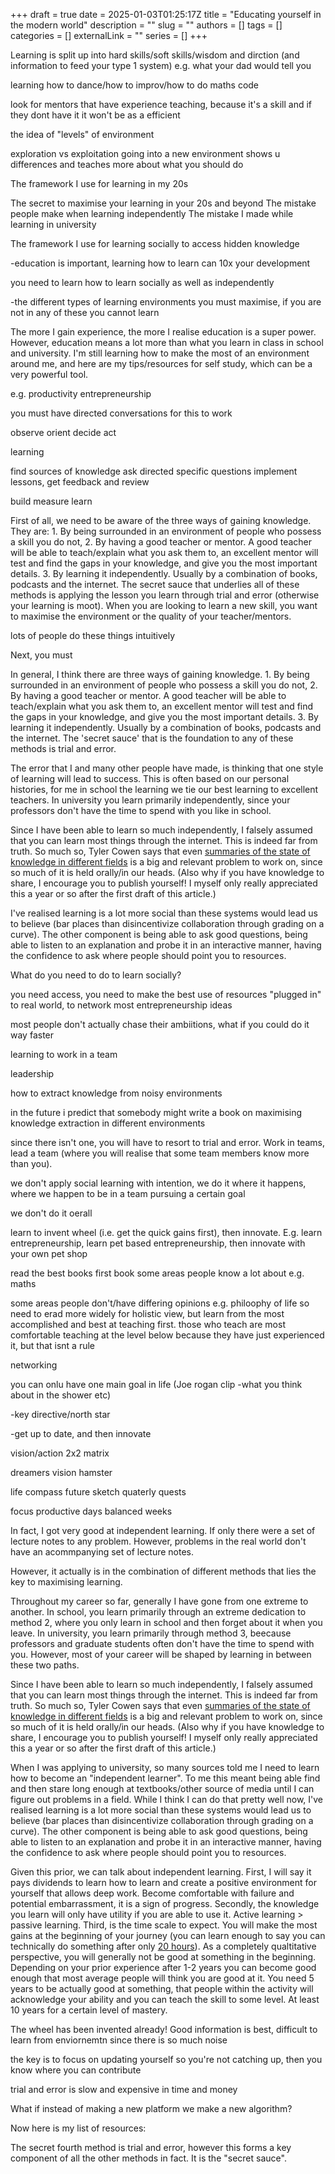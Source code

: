 +++ 
draft = true
date = 2025-01-03T01:25:17Z
title = "Educating yourself in the modern world"
description = ""
slug = ""
authors = []
tags = []
categories = []
externalLink = ""
series = []
+++

Learning is split up into hard skills/soft skills/wisdom and dirction (and information to feed your type 1 system) e.g. what your dad would tell you

learning how to dance/how to improv/how to do maths code

look for mentors that have experience teaching, because it's a skill and if they dont have it it won't be as a efficient

the idea of "levels" of environment

exploration vs exploitation
going into a new environment shows u differences and teaches more about what you should do

The framework I use for learning in my 20s

The secret to maximise your learning in your 20s and beyond
The mistake people make when learning independently
The mistake I made while learning in university

The framework I use for learning socially to access hidden knowledge


-education is important, learning how to learn can 10x your development

you need to learn how to learn socially as well as independently

-the different types of learning environments you must maximise, if you are not in any of these you cannot learn


The more I gain experience, the more I realise education is a super power. However, education means a lot more than what you learn in class in school and university. I'm still learning how to make the most of an environment around me, and here are my tips/resources for self study, which can be a very powerful tool.

e.g. productivity
entrepreneurship

you must have directed conversations for this to work

observe orient decide act

learning 

find sources of knowledge
ask directed specific questions
implement lessons, get feedback and review

build measure learn

First of all, we need to be aware of the three ways of gaining knowledge. They are: 1. By being surrounded in an environment of people who possess a skill you do not, 2. By having a good teacher or mentor. A good teacher will be able to teach/explain what you ask them to, an excellent mentor will test and find the gaps in your knowledge, and give you the most important details. 3. By learning it independently. Usually by a combination of books, podcasts and the internet. The secret sauce that underlies all of these methods is applying the lesson you learn through trial and error (otherwise your learning is moot). When you are looking to learn a new skill, you want to maximise the environment or the quality of your teacher/mentors.

lots of people do these things intuitively


Next, you must 






In general, I think there are three ways of gaining knowledge. 1. By being surrounded in an environment of people who possess a skill you do not, 2. By having a good teacher or mentor. A good teacher will be able to teach/explain what you ask them to, an excellent mentor will test and find the gaps in your knowledge, and give you the most important details. 3. By learning it independently. Usually by a combination of books, podcasts and the internet. The 'secret sauce' that is the foundation to any of these methods is trial and error.

The error that I and many other people have made, is thinking that one style of learning will lead to success. This is often based on our personal histories, for me in school the learning we tie our best learning to excellent teachers. In university you learn primarily independently, since your professors don't have the time to spend with you like in school.


Since I have been able to learn so much independently, I falsely assumed that you can learn most things through the internet. This is indeed far from truth. So much so, Tyler Cowen says that even [summaries of the state of knowledge in different fields](https://marginalrevolution.com/marginalrevolution/2019/12/work-on-these-things.html?commentID=160017231) is a big and relevant problem to work on, since so much of it is held orally/in our heads. (Also why if you have knowledge to share, I encourage you to publish yourself! I myself only really appreciated this a year or so after the first draft of this article.)

I've realised learning is a lot more social than these systems would lead us to believe (bar places than disincentivize collaboration through grading on a curve). The other component is being able to ask good questions, being able to listen to an explanation and probe it in an interactive manner, having the confidence to ask where people should point you to resources.

What do you need to do to learn socially?

you need access, you need to make the best use of resources
"plugged in" to real world, to network
most entrepreneurship ideas

most people don't actually chase their ambiitions, 
what if you could do it way faster

learning to work in a team

leadership 

how to extract knowledge from noisy environments

in the future i predict that somebody might write a book on maximising knowledge extraction in different environments

since there isn't one, you will have to resort to trial and error. Work in teams, lead a team (where you will realise that some team members know more than you).

we don't apply social learning with intention, we do it where it happens, where we happen to be in a team pursuing a certain goal

we don't do it oerall

learn to invent wheel (i.e. get the quick gains first), then innovate. E.g. learn entrepreneurship, learn pet based entrepreneurship, then innovate with your own pet shop

read the best books first book
some areas people know a lot about e.g. maths

some areas people don't/have differing opinions e.g. philoophy of life so need to erad more widely for holistic view, but learn from the most accomplished and best at teaching first. those who teach are most comfortable teaching at the level below because they have just experienced it, but that isnt a rule

networking


you can onlu have one main goal in life (Joe rogan clip -what you think about in the shower etc)

-key directive/north star

-get up to date, and then innovate








vision/action 2x2 matrix

dreamers
vision
hamster


life compass
future sketch
quaterly quests

focus
productive days
balanced weeks




In fact, I got very good at independent learning. If only there were a set of lecture notes to any problem. However, problems in the real world don't have an acommpanying set of lecture  notes.



However, it actually is in the combination of different methods that lies the key to maximising learning.

Throughout my career so far, generally I have gone from one extreme to another. In school, you learn primarily through an extreme dedication to method 2, where you only learn in school and then forget about it when you leave. In university, you learn primarily through method 3, beecause professors and graduate students often don't have the time to spend with you. However, most of your career will be shaped by learning in between these two paths.

Since I have been able to learn so much independently, I falsely assumed that you can learn most things through the internet. This is indeed far from truth. So much so, Tyler Cowen says that even [summaries of the state of knowledge in different fields](https://marginalrevolution.com/marginalrevolution/2019/12/work-on-these-things.html?commentID=160017231) is a big and relevant problem to work on, since so much of it is held orally/in our heads. (Also why if you have knowledge to share, I encourage you to publish yourself! I myself only really appreciated this a year or so after the first draft of this article.)

When I was applying to university, so many sources told me I need to learn how to become an "independent learner". To me this meant being able find and then stare long enough at textbooks/other source of media until I can figure out problems in a field. While I think I can do that pretty well now, I've realised learning is a lot more social than these systems would lead us to believe (bar places than disincentivize collaboration through grading on a curve). The other component is being able to ask good questions, being able to listen to an explanation and probe it in an interactive manner, having the confidence to ask where people should point you to resources.

Given this prior, we can talk about independent learning. First, I will say it pays dividends to learn how to learn and create a positive environment for yourself that allows deep work. Become comfortable with failure and potential embarrassment, it is a sign of progress. Secondly, the knowledge you learn will only have utility if you are able to use it. Active learning > passive learning. Third, is the time scale to expect. You will make the most gains at the beginning of your journey (you can learn enough to say you can technically do something after only [20 hours](https://www.youtube.com/watch?v=5MgBikgcWnY)). As a completely qualtitative perspective, you will generally not be good at something in the beginning. Depending on your prior experience after 1-2 years you can become good enough that most average people will think you are good at it. You need 5 years to be actually good at something, that people within the activity will acknowledge your ability and you can teach the skill to some level. At least 10 years for a certain level of mastery.  

The wheel has been invented already! Good information is best, difficult to learn from enviornemtn since there is so much noise

the key is to focus on updating yourself so you're not catching up, then you know where you can contribute

trial and error is slow and expensive in time and money


What if instead of making a new platform we make a new algorithm?

Now here is my list of resources:



The secret fourth method is trial and error, however this forms a key component of all the other methods in fact. It is the "secret sauce".